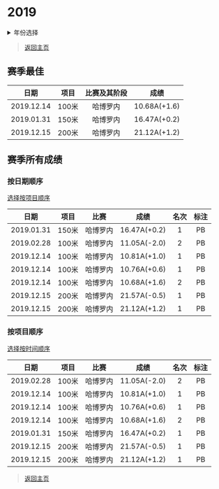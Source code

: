 # 2019

<details>
<summary>年份选择</summary>

- [2024](./2024.md)

- [2023](./2023.md)

- [2022](./2022.md)

- [2021](./2021.md)

- [2020](./2020.md)

- [2019](./2019.md)

</details>

> [返回主页](../Profile.md)

## 赛季最佳

|    日期    | 项目  | 比赛及其阶段 |     成绩     |
| :--------: | :---: | :----------: | :----------: |
| 2019.12.14 | 100米 |   哈博罗内   | 10.68A(+1.6) |
| 2019.01.31 | 150米 |   哈博罗内   | 16.47A(+0.2) |
| 2019.12.15 | 200米 |   哈博罗内   | 21.12A(+1.2) |

## 赛季所有成绩

### 按日期顺序<a id='1'></a>

[选择按项目顺序](#2)

|    日期    | 项目  |   比赛   |     成绩     | 名次 | 标注 |
| :--------: | :---: | :------: | :----------: | :--: | :--: |
| 2019.01.31 | 150米 | 哈博罗内 | 16.47A(+0.2) |  1   |  PB  |
| 2019.02.28 | 100米 | 哈博罗内 | 11.05A(-2.0) |  2   |  PB  |
| 2019.12.14 | 100米 | 哈博罗内 | 10.81A(+1.0) |  1   |  PB  |
| 2019.12.14 | 100米 | 哈博罗内 | 10.76A(+0.6) |  1   |  PB  |
| 2019.12.14 | 100米 | 哈博罗内 | 10.68A(+1.6) |  2   |  PB  |
| 2019.12.15 | 200米 | 哈博罗内 | 21.57A(-0.5) |  1   |  PB  |
| 2019.12.15 | 200米 | 哈博罗内 | 21.12A(+1.2) |  1   |  PB  |

### 按项目顺序<a id='2'></a>

[选择按时间顺序](#2)

|    日期    | 项目  |   比赛   |     成绩     | 名次 | 标注 |
| :--------: | :---: | :------: | :----------: | :--: | :--: |
| 2019.02.28 | 100米 | 哈博罗内 | 11.05A(-2.0) |  2   |  PB  |
| 2019.12.14 | 100米 | 哈博罗内 | 10.81A(+1.0) |  1   |  PB  |
| 2019.12.14 | 100米 | 哈博罗内 | 10.76A(+0.6) |  1   |  PB  |
| 2019.12.14 | 100米 | 哈博罗内 | 10.68A(+1.6) |  2   |  PB  |
| 2019.01.31 | 150米 | 哈博罗内 | 16.47A(+0.2) |  1   |  PB  |
| 2019.12.15 | 200米 | 哈博罗内 | 21.57A(-0.5) |  1   |  PB  |
| 2019.12.15 | 200米 | 哈博罗内 | 21.12A(+1.2) |  1   |  PB  |

> [返回主页](../Profile.md)
